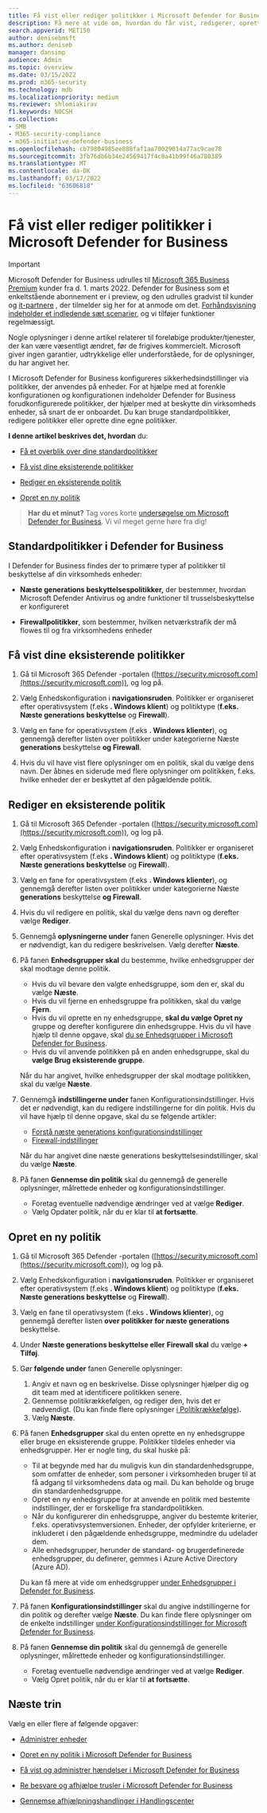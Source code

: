```yaml
---
title: Få vist eller rediger politikker i Microsoft Defender for Business
description: Få mere at vide om, hvordan du får vist, redigerer, opretter og sletter næste generations beskyttelsespolitikker i Microsoft Defender for Business
search.appverid: MET150
author: denisebmsft
ms.author: deniseb
manager: dansimp
audience: Admin
ms.topic: overview
ms.date: 03/15/2022
ms.prod: m365-security
ms.technology: mdb
ms.localizationpriority: medium
ms.reviewer: shlomiakirav
f1.keywords: NOCSH
ms.collection:
- SMB
- M365-security-compliance
- m365-initiative-defender-business
ms.openlocfilehash: cb79804985ee888faf1aa70029014a77ac9cae78
ms.sourcegitcommit: 3fb76db6b34e24569417f4c8a41b99f46a780389
ms.translationtype: MT
ms.contentlocale: da-DK
ms.lasthandoff: 03/17/2022
ms.locfileid: "63606818"
---
```

# <a name="view-or-edit-policies-in-microsoft-defender-for-business"></a>Få vist eller rediger politikker i Microsoft Defender for Business

> [!IMPORTANT]
> Microsoft Defender for Business udrulles til [Microsoft 365 Business Premium](../../business-premium/index.md) kunder fra d. 1. marts 2022. Defender for Business som et enkeltstående abonnement er i preview, og den udrulles gradvist til kunder og [it-partnere](https://aka.ms/mdb-preview) , der tilmelder sig her for at anmode om det. [Forhåndsvisning indeholder et indledende sæt scenarier](mdb-tutorials.md#try-these-preview-scenarios), og vi tilføjer funktioner regelmæssigt.
> 
> Nogle oplysninger i denne artikel relaterer til foreløbige produkter/tjenester, der kan være væsentligt ændret, før de frigives kommercielt. Microsoft giver ingen garantier, udtrykkelige eller underforståede, for de oplysninger, du har angivet her. 

I Microsoft Defender for Business konfigureres sikkerhedsindstillinger via politikker, der anvendes på enheder. For at hjælpe med at forenkle konfigurationen og konfigurationen indeholder Defender for Business forudkonfigurerede politikker, der hjælper med at beskytte din virksomheds enheder, så snart de er onboardet. Du kan bruge standardpolitikker, redigere politikker eller oprette dine egne politikker.

**I denne artikel beskrives det, hvordan** du:

- [Få et overblik over dine standardpolitikker](#default-policies-in-defender-for-business)

- [Få vist dine eksisterende politikker](#view-your-existing-policies)

- [Rediger en eksisterende politik](#edit-an-existing-policy)

- [Opret en ny politik](#create-a-new-policy)

>
> **Har du et minut?**
> Tag vores korte <a href="https://microsoft.qualtrics.com/jfe/form/SV_0JPjTPHGEWTQr4y" target="_blank">undersøgelse om Microsoft Defender for Business</a>. Vi vil meget gerne høre fra dig!
>

## <a name="default-policies-in-defender-for-business"></a>Standardpolitikker i Defender for Business

I Defender for Business findes der to primære typer af politikker til beskyttelse af din virksomheds enheder:

- **Næste generations beskyttelsespolitikker,** der bestemmer, hvordan Microsoft Defender Antivirus og andre funktioner til trusselsbeskyttelse er konfigureret

- **Firewallpolitikker**, som bestemmer, hvilken netværkstrafik der må flowes til og fra virksomhedens enheder


## <a name="view-your-existing-policies"></a>Få vist dine eksisterende politikker

1. Gå til Microsoft 365 Defender -portalen ([https://security.microsoft.com](https://security.microsoft.com)), og log på. 

2. Vælg Enhedskonfiguration i **navigationsruden**. Politikker er organiseret efter operativsystem (f.eks **. Windows klient**) og politiktype (**f.eks. Næste generations beskyttelse** og **Firewall**). 

3. Vælg en fane for operativsystem (f.eks **. Windows klienter**), og gennemgå derefter listen over politikker under kategorierne Næste **generations** beskyttelse **og Firewall**. 

4. Hvis du vil have vist flere oplysninger om en politik, skal du vælge dens navn. Der åbnes en siderude med flere oplysninger om politikken, f.eks. hvilke enheder der er beskyttet af den pågældende politik.

## <a name="edit-an-existing-policy"></a>Rediger en eksisterende politik

1. Gå til Microsoft 365 Defender -portalen ([https://security.microsoft.com](https://security.microsoft.com)), og log på. 

2. Vælg Enhedskonfiguration i **navigationsruden**. Politikker er organiseret efter operativsystem (f.eks **. Windows klient**) og politiktype (**f.eks. Næste generations beskyttelse** og **Firewall**). 

3. Vælg en fane for operativsystem (f.eks **. Windows klienter**), og gennemgå derefter listen over politikker under kategorierne Næste **generations** beskyttelse **og Firewall**. 

4. Hvis du vil redigere en politik, skal du vælge dens navn og derefter vælge **Rediger**.

5. Gennemgå **oplysningerne under** fanen Generelle oplysninger. Hvis det er nødvendigt, kan du redigere beskrivelsen. Vælg derefter **Næste**.

6. På fanen **Enhedsgrupper skal** du bestemme, hvilke enhedsgrupper der skal modtage denne politik.  

   - Hvis du vil bevare den valgte enhedsgruppe, som den er, skal du vælge **Næste**.
   - Hvis du vil fjerne en enhedsgruppe fra politikken, skal du vælge **Fjern**.
   - Hvis du vil oprette en ny enhedsgruppe, **skal du vælge Opret ny** gruppe og derefter konfigurere din enhedsgruppe. Hvis du vil have hjælp til denne opgave, skal [du se Enhedsgrupper i Microsoft Defender for Business](mdb-create-edit-device-groups.md).
   - Hvis du vil anvende politikken på en anden enhedsgruppe, skal du **vælge Brug eksisterende gruppe**.

   Når du har angivet, hvilke enhedsgrupper der skal modtage politikken, skal du vælge **Næste**.

7. Gennemgå **indstillingerne under** fanen Konfigurationsindstillinger. Hvis det er nødvendigt, kan du redigere indstillingerne for din politik. Hvis du vil have hjælp til denne opgave, skal du se følgende artikler: 

   - [Forstå næste generations konfigurationsindstillinger](mdb-next-gen-configuration-settings.md)   
   - [Firewall-indstillinger](mdb-firewall.md)

   Når du har angivet dine næste generations beskyttelsesindstillinger, skal du vælge **Næste**.

8. På fanen **Gennemse din politik** skal du gennemgå de generelle oplysninger, målrettede enheder og konfigurationsindstillinger. 

   - Foretag eventuelle nødvendige ændringer ved at vælge **Rediger**.
   - Vælg Opdater politik, når du er klar til **at fortsætte**.

## <a name="create-a-new-policy"></a>Opret en ny politik

1. Gå til Microsoft 365 Defender -portalen ([https://security.microsoft.com](https://security.microsoft.com)), og log på. 

2. Vælg Enhedskonfiguration i **navigationsruden**. Politikker er organiseret efter operativsystem (f.eks **. Windows klient**) og politiktype (**f.eks. Næste generations beskyttelse** og **Firewall**). 

3. Vælg en fane til operativsystem (f.eks **. Windows klienter**), og gennemgå derefter listen **over politikker for næste generations** beskyttelse. 

4. Under **Næste generations beskyttelse eller** **Firewall skal** du vælge **+ Tilføj**.

5. Gør **følgende under** fanen Generelle oplysninger:

   1. Angiv et navn og en beskrivelse. Disse oplysninger hjælper dig og dit team med at identificere politikken senere.
   2. Gennemse politikrækkefølgen, og rediger den, hvis det er nødvendigt. (Du kan finde flere oplysninger [i Politikrækkefølge](mdb-policy-order.md)).
   3. Vælg **Næste**. 

7. På fanen **Enhedsgrupper** skal du enten oprette en ny enhedsgruppe eller bruge en eksisterende gruppe. Politikker tildeles enheder via enhedsgrupper. Her er nogle ting, du skal huske på:

   - Til at begynde med har du muligvis kun din standardenhedsgruppe, som omfatter de enheder, som personer i virksomheden bruger til at få adgang til virksomhedens data og mail. Du kan beholde og bruge din standardenhedsgruppe.
   - Opret en ny enhedsgruppe for at anvende en politik med bestemte indstillinger, der er forskellige fra standardpolitikken. 
   - Når du konfigurerer din enhedsgruppe, angiver du bestemte kriterier, f.eks. operativsystemversionen. Enheder, der opfylder kriterierne, er inkluderet i den pågældende enhedsgruppe, medmindre du udelader dem. 
   - Alle enhedsgrupper, herunder de standard- og brugerdefinerede enhedsgrupper, du definerer, gemmes i Azure Active Directory (Azure AD).

   Du kan få mere at vide om enhedsgrupper [under Enhedsgrupper i Defender for Business](mdb-create-edit-device-groups.md).

8. På fanen **Konfigurationsindstillinger** skal du angive indstillingerne for din politik og derefter vælge **Næste**. Du kan finde flere oplysninger om de enkelte indstillinger [under Konfigurationsindstillinger for Microsoft Defender for Business](mdb-next-gen-configuration-settings.md).

9. På fanen **Gennemse din politik** skal du gennemgå de generelle oplysninger, målrettede enheder og konfigurationsindstillinger. 

   - Foretag eventuelle nødvendige ændringer ved at vælge **Rediger**.
   - Vælg Opret politik, når du er klar til **at fortsætte**.


## <a name="next-steps"></a>Næste trin

Vælg en eller flere af følgende opgaver:

- [Administrer enheder](mdb-manage-devices.md)

- [Opret en ny politik i Microsoft Defender for Business](mdb-create-new-policy.md)

- [Få vist og administrer hændelser i Microsoft Defender for Business](mdb-view-manage-incidents.md)

- [Re besvare og afhjælpe trusler i Microsoft Defender for Business](mdb-respond-mitigate-threats.md)

- [Gennemse afhjælpningshandlinger i Handlingscenter](mdb-review-remediation-actions.md)